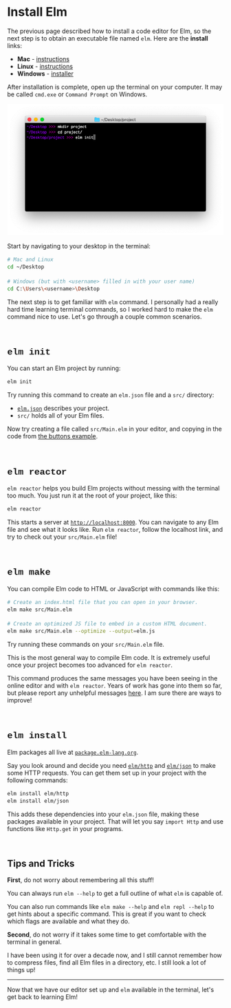 
# Install Elm

The previous page described how to install a code editor for Elm, so the next step is to obtain an executable file named `elm`. Here are the **install** links:

- **Mac** - <a href="https://github.com/elm/compiler/blob/master/installers/mac/README.md" target="_blank">instructions</a>
- **Linux** - <a href="https://github.com/elm/compiler/blob/master/installers/linux/README.md" target="_blank">instructions</a>
- **Windows** - [installer](https://github.com/elm/compiler/releases/download/0.19.1/installer-for-windows.exe)

After installation is complete, open up the terminal on your computer. It may be called `cmd.exe` or `Command Prompt` on Windows.

![terminal](images/terminal.png)

Start by navigating to your desktop in the terminal:

```bash
# Mac and Linux
cd ~/Desktop

# Windows (but with <username> filled in with your user name)
cd C:\Users\<username>\Desktop
```

The next step is to get familiar with `elm` command. I personally had a really hard time learning terminal commands, so I worked hard to make the `elm` command nice to use. Let's go through a couple common scenarios.


<br>

## <span style="font-family:Consolas,'Liberation Mono',Menlo,Courier,monospace;">elm init</span>

You can start an Elm project by running:

```bash
elm init
```

Try running this command to create an `elm.json` file and a `src/` directory:

- [`elm.json`](https://github.com/elm/compiler/blob/master/docs/elm.json/application.md) describes your project.
- `src/` holds all of your Elm files.

Now try creating a file called `src/Main.elm` in your editor, and copying in the code from [the buttons example](https://elm-lang.org/examples/buttons).


<br>

## <span style="font-family:Consolas,'Liberation Mono',Menlo,Courier,monospace;">elm reactor</span>

`elm reactor` helps you build Elm projects without messing with the terminal too much. You just run it at the root of your project, like this:

```bash
elm reactor
```

This starts a server at [`http://localhost:8000`](http://localhost:8000). You can navigate to any Elm file and see what it looks like. Run `elm reactor`, follow the localhost link, and try to check out your `src/Main.elm` file!


<br>

## <span style="font-family:Consolas,'Liberation Mono',Menlo,Courier,monospace;">elm make</span>

You can compile Elm code to HTML or JavaScript with commands like this:

```bash
# Create an index.html file that you can open in your browser.
elm make src/Main.elm

# Create an optimized JS file to embed in a custom HTML document.
elm make src/Main.elm --optimize --output=elm.js
```

Try running these commands on your `src/Main.elm` file.

This is the most general way to compile Elm code. It is extremely useful once your project becomes too advanced for `elm reactor`.

This command produces the same messages you have been seeing in the online editor and with `elm reactor`. Years of work has gone into them so far, but please report any unhelpful messages [here](https://github.com/elm/error-message-catalog/issues). I am sure there are ways to improve!


<br>

## <span style="font-family:Consolas,'Liberation Mono',Menlo,Courier,monospace;">elm install</span>

Elm packages all live at [`package.elm-lang.org`](https://package.elm-lang.org/).

Say you look around and decide you need [`elm/http`][http] and [`elm/json`][json] to make some HTTP requests. You can get them set up in your project with the following commands:

```bash
elm install elm/http
elm install elm/json
```

This adds these dependencies into your `elm.json` file, making these packages available in your project. That will let you say `import Http` and use functions like `Http.get` in your programs.

[http]: https://package.elm-lang.org/packages/elm/http/latest
[json]: https://package.elm-lang.org/packages/elm/json/latest


<br>

## Tips and Tricks

**First**, do not worry about remembering all this stuff!

You can always run `elm --help` to get a full outline of what `elm` is capable of.

You can also run commands like `elm make --help` and `elm repl --help` to get hints about a specific command. This is great if you want to check which flags are available and what they do.

**Second**, do not worry if it takes some time to get comfortable with the terminal in general.

I have been using it for over a decade now, and I still cannot remember how to compress files, find all Elm files in a directory, etc. I still look a lot of things up!

* * *

Now that we have our editor set up and `elm` available in the terminal, let's get back to learning Elm!
